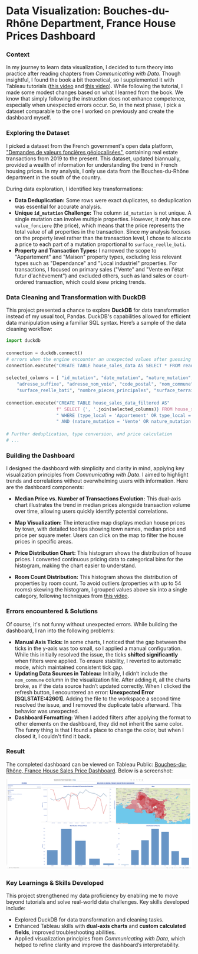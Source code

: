 # Data Visualization: Bouches-du-Rhône Department, France House Prices Dashboard

### Context
In my journey to learn data visualization, I decided to turn theory into practice after reading chapters from *Communicating with Data*. Though insightful, I found the book a bit theoretical, so I supplemented it with Tableau tutorials ([this video](https://www.youtube.com/watch?v=KlAKAarfLRQ&t=276s) and [this video](https://www.youtube.com/watch?v=CmOAXW24y2Y)). While following the tutorial, I made some modest changes based on what I learned from the book.
We know that simply following the instruction does not enhance competence, especially when unexpected errors occur. So, in the next phase, I pick a dataset comparable to the one I worked on previously and create the dashboard myself.

### Exploring the Dataset

I picked a dataset from the French government's open data platform, ["Demandes de valeurs foncières géolocalisées"](https://www.data.gouv.fr/fr/datasets/demandes-de-valeurs-foncieres-geolocalisees/#/information), containing real estate transactions from 2019 to the present. This dataset, updated biannually, provided a wealth of information for understanding the trend in French housing prices. In my analysis, I only use data from the Bouches-du-Rhône department in the south of the country.
 
During data exploration, I identified key transformations:

- **Data Deduplication:** Some rows were exact duplicates, so deduplication was essential for accurate analysis.
- **Unique `id_mutation` Challenge:** The column `id_mutation` is not unique. A single mutation can involve multiple properties. However, it only has one `value_fonciere` (the price), which means that the price represents the total value of all properties in the transaction. Since my analysis focuses on the property level rather than the transaction level, I chose to allocate a price to each part of a mutation proportional to `surface_reelle_bati`.
- **Property and Transaction Types:** I narrowed the scope to "Appartement" and "Maison" property types, excluding less relevant types such as "Dependance" and "Local industriel" properties. For transactions, I focused on primary sales ("Vente" and "Vente en l'état futur d'achèvement") and excluded others, such as land sales or court-ordered transaction, which could skew pricing trends.

### Data Cleaning and Transformation with DuckDB

This project presented a chance to explore **DuckDB** for data transformation instead of my usual tool, Pandas. DuckDB's capabilities allowed for efficient data manipulation using a familiar SQL syntax. Here’s a sample of the data cleaning workflow:

```python
import duckdb

connection = duckdb.connect()
# errors when the engine encounter an unexpected values after guessing type from the sample data
connection.execute("CREATE TABLE house_sales_data AS SELECT * FROM read_csv_auto('./data/dvf.csv', sample_size=-1)")

selected_columns = [ "id_mutation", "date_mutation", "nature_mutation", "valeur_fonciere", "adresse_numero",
    "adresse_suffixe", "adresse_nom_voie", "code_postal", "nom_commune", "id_parcelle", "type_local", 
    "surface_reelle_bati", "nombre_pieces_principales", "surface_terrain", "longitude", "latitude"]

connection.execute("CREATE TABLE house_sales_data_filtered AS"
                   f" SELECT {', '.join(selected_columns)} FROM house_sales_data"
                   " WHERE (type_local = 'Appartement' OR type_local = 'Maison')"
                   " AND (nature_mutation = 'Vente' OR nature_mutation = 'Vente en l''état futur d''achèvement')")

# Further deduplication, type conversion, and price calculation
# ...
```
### Building the Dashboard

I designed the dashboard with simplicity and clarity in mind, applying key visualization principles from *Communicating with Data*. I aimed to highlight trends and correlations without overwhelming users with information. Here are the dashboard components:

- **Median Price vs. Number of Transactions Evolution:** This dual-axis chart illustrates the trend in median prices alongside transaction volume over time, allowing users quickly identify potential correlations.
  
- **Map Visualization:** The interactive map displays median house prices by town, with detailed tooltips showing town names, median price and price per square meter. Users can click on the map to filter the house prices in specific areas.

- **Price Distribution Chart:** This histogram shows the distribution of house prices. I converted continuous pricing data to categorical bins for the histogram, making the chart easier to understand.

- **Room Count Distribution:** This histogram shows the distribution of properties by room count. To avoid outliers (properties with up to 54 rooms) skewing the histogram, I grouped values above six into a single category, following techniques from [this video](https://www.youtube.com/watch?v=CmOAXW24y2Y).

### Errors encountered & Solutions
Of course, it's not funny without unexpected errors. While building the dashboard, I ran into the following problems:

- **Manual Axis Ticks:** In some charts, I noticed that the gap between the ticks in the y-axis was too small, so I applied a manual configuration. While this initially resolved the issue, the ticks **shifted significantly** when filters were applied. To ensure stability, I reverted to automatic mode, which maintained consistent tick gap.
- **Updating Data Sources in Tableau:** Initially, I didn’t include the `nom_commune` column in the visualization file. After adding it, all the charts broke, as if the data source hadn’t updated correctly. When I clicked the refresh button, I encountered an error: **Unexpected Error [SQLSTATE:42601]**. Adding the file to the workspace a second time resolved the issue, and I removed the duplicate table afterward. This behavior was unexpected.
- **Dashboard Formatting:** When I added filters after applying the format to other elements on the dashboard, they did not inherit the same color. The funny thing is that I found a place to change the color, but when I closed it, I couldn't find it back.


### Result
The completed dashboard can be viewed on Tableau Public: [Bouches-du-Rhône, France House Sales Price Dashboard](https://public.tableau.com/app/profile/khoa8102/viz/bouches-du-rhone-house-sales/Dashboard). Below is a screenshot:

![Bouches-du-Rhône, France House Sales Price Dashboard](./bouches-du-rhone-house-sales-dashboard.png)

### Key Learnings & Skills Developed

This project strengthened my data proficiency by enabling me to move beyond tutorials and solve real-world data challenges. Key skills developed include:
- Explored DuckDB for data transformation and cleaning tasks.
- Enhanced Tableau skills with **dual-axis charts** and **custom calculated fields**, improved troubleshooting abilities.
- Applied visualization principles from *Communicating with Data*, which helped to refine clarity and improve the dashboard’s interpretability.

